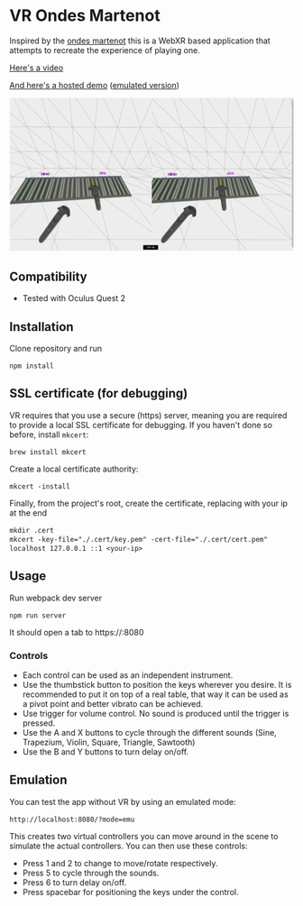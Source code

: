 # VR Ondes Martenot

Inspired by the [ondes martenot](https://www.youtube.com/watch?v=v0aflcF0-ys) this is a WebXR based application that attempts to recreate the experience of playing one.

[Here's a video](https://www.youtube.com/watch?v=7IabQXipfS0)

[And here's a hosted demo](https://elifer5000.github.io/vr-ondes-martenot/dist/index.html)  ([emulated version](https://elifer5000.github.io/vr-ondes-martenot/dist/index.html?mode=emu))

![pic](screenshot.png)

## Compatibility
* Tested with Oculus Quest 2
## Installation
Clone repository and run

```
npm install
```
## SSL certificate (for debugging)
VR requires that you use a secure (https) server, meaning you are required to provide a local SSL certificate for debugging.
If you haven't done so before, install `mkcert`:
```
brew install mkcert
```
Create a local certificate authority:
```
mkcert -install
```
Finally, from the project's root, create the certificate, replacing with your ip at the end
```
mkdir .cert
mkcert -key-file="./.cert/key.pem" -cert-file="./.cert/cert.pem"  localhost 127.0.0.1 ::1 <your-ip>
```
## Usage
Run webpack dev server

```
npm run server
```

It should open a tab to https://<your-ip>:8080
### Controls
* Each control can be used as an independent instrument.
* Use the thumbstick button to position the keys wherever you desire. It is recommended to put it on top of a real table, that way it can be used as a pivot point and better vibrato can be achieved.
* Use trigger for volume control. No sound is produced until the trigger is pressed.
* Use the A and X buttons to cycle through the different sounds (Sine, Trapezium, Violin, Square, Triangle, Sawtooth)
* Use the B and Y buttons to turn delay on/off.

## Emulation
You can test the app without VR by using an emulated mode:

```
http://localhost:8080/?mode=emu
```

This creates two virtual controllers you can move around in the scene to simulate the actual controllers. You can then use these controls:
* Press 1 and 2 to change to move/rotate respectively.
* Press 5 to cycle through the sounds.
* Press 6 to turn delay on/off.
* Press spacebar for positioning the keys under the control.
